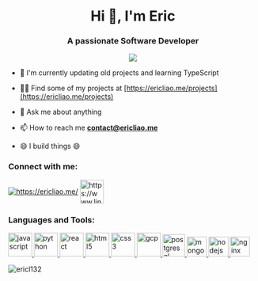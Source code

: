 <h1 align="center">Hi 👋, I'm Eric</h1>
<h3 align="center">A passionate Software Developer</h3>
<p align="center">
<img src="https://i.ibb.co/4s1jjHc/main-gif.gif"/>
</p>

- 🌱 I'm currently updating old projects and learning TypeScript

- 👨‍💻 Find some of my projects at [https://ericliao.me/projects](https://ericliao.me/projects)

- 💬 Ask me about anything

- 📫 How to reach me **contact@ericliao.me**

- 😄 I build things 😄

<h3 align="left">Connect with me:</h3>

<p align="left">
<a href="https://ericliao.me/" ><img align="center" src="https://i.ibb.co/rGFRZcX/el.png" alt="https://ericliao.me/"/></a>
<a href="https://www.linkedin.com/in/ericliao132/" ><img align="center" src="https://i.ibb.co/2PpmFGQ/icons8-linkedin-2-48.png" alt="https://www.linkedin.com/in/ericliao132/" height="48" width="48" /></a>
<h3 align="left">Languages and Tools:</h3>
<p align="left"> 
<a href="https://developer.mozilla.org/en-US/docs/Web/JavaScript"> <img src="https://i.ibb.co/vQHYwnB/icons8-javascript-48.png" alt="javascript" width="48" height="48"/> 
</a>
<a href="https://www.python.org"> <img src="https://svgshare.com/i/fho.svg" alt="python" width="48" height="48"/> 
</a>
<a href="https://reactjs.org/"> <img src="https://i.ibb.co/M9M9wQM/icons8-react-48.png" alt="react" width="48" height="48"/> 
</a> 
<a href="https://html.com/">
<img src="https://i.ibb.co/dfK8S0p/icons8-html-5-48.png" alt="html5" width="48" height="48"/> 
</a> 
<a href="https://www.w3schools.com/css/"> <img src="https://i.ibb.co/1fz6Lq7/icons8-css3-48.png" alt="css3" width="48" height="48"/>
</a> 
<a href="https://cloud.google.com"> <img src="https://i.ibb.co/kSd5vCZ/icons8-google-cloud-48.png" alt="gcp" width="48" height="48"/>
</a> 
<a href="https://www.postgresql.org"> <img src="https://svgshare.com/i/fiP.svg" alt="postgresql" width="45" height="45"/> 
</a> 
<a href="https://www.mongodb.com/"> <img src= "https://svgshare.com/i/fhc.svg" alt="mongodb" width="40" height="40"/> 
</a> 
<a href="https://nodejs.org"> <img src="https://svgshare.com/i/fh0.svg" alt="nodejs" width="40" height="40"/>
</a> 
<a href="https://www.nginx.com"> <img src="https://svgshare.com/i/fhb.svg" alt="nginx" width="40" height="40"/> 
</a> 
</p>

<p><img src="https://github-readme-stats.vercel.app/api/top-langs?username=ericl132&show_icons=true&locale=en&layout=compact&exclude_repo=Image-Scanner,UnityGame-Source,Airplane-Unity" alt="ericl132" /></p>

